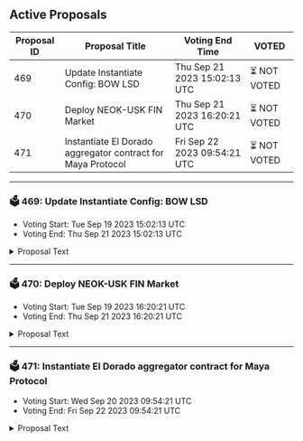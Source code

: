 ## Active Proposals

| Proposal ID | Proposal Title | Voting End Time | VOTED |
|-------------|----------------|-----------------|-------|
| 469 | Update Instantiate Config: BOW LSD | Thu Sep 21 2023 15:02:13 UTC | ⏳ NOT VOTED |
| 470 | Deploy NEOK-USK FIN Market | Thu Sep 21 2023 16:20:21 UTC | ⏳ NOT VOTED |
| 471 | Instantiate El Dorado aggregator contract for Maya Protocol | Fri Sep 22 2023 09:54:21 UTC | ⏳ NOT VOTED |

---

### 🗳 469: Update Instantiate Config: BOW LSD
- Voting Start: Tue Sep 19 2023 15:02:13 UTC
- Voting End: Thu Sep 21 2023 15:02:13 UTC

<details>
<summary>Proposal Text</summary>
 
Code ID 158 is an experimental BOW strategy built by the Kujira team, specifially designed to provide the best trading experience between tokens and their liquid staked versions. It will allow LPers to provide liquidity for staked token holders to instantly swap into the underlying asset, accruing a small fee. The strategy is currently running on the ampKUJI/KUJI FIN pair on testnet, and the next phase is to run in a live trading environment before opening for wider use.
</details>

---

### 🗳 470: Deploy NEOK-USK FIN Market
- Voting Start: Tue Sep 19 2023 16:20:21 UTC
- Voting End: Thu Sep 21 2023 16:20:21 UTC

<details>
<summary>Proposal Text</summary>
 
This will open the NEOK <> USK market on FIN
</details>

---

### 🗳 471: Instantiate El Dorado aggregator contract for Maya Protocol
- Voting Start: Wed Sep 20 2023 09:54:21 UTC
- Voting End: Fri Sep 22 2023 09:54:21 UTC

<details>
<summary>Proposal Text</summary>
 
This smart contract enables Dex aggregation from Maya Protocol to Kujira assets + IBC option on El Dorado market. The smart contract uses the Manta API, and Fin’s liquidity.
</details>
